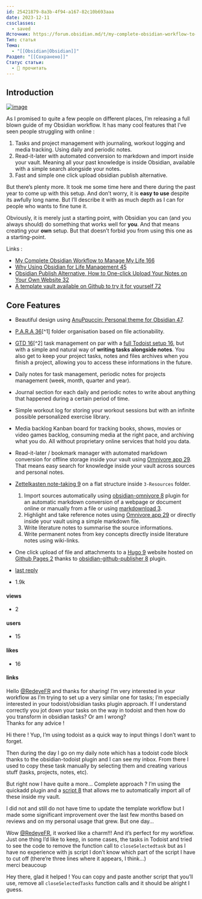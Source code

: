 ```yaml
---
id: 25421879-8a3b-4f94-a167-82c10b693aaa
date: 2023-12-11
cssclasses:
  - saved
Источник: https://forum.obsidian.md/t/my-complete-obsidian-workflow-to-manage-my-life/64522/3
Тип: статья
Тема:
  - "[[Obsidian|Obsidian]]"
Раздел: "[[Сохранено]]"
Статус статьи:
  - 📖 прочитать
---
```



## [](My%2520complete%2520Obsidian%2520workflow%2520to%2520manage%2520my%2520life%2520-%2520Share%2520&%2520showcase%2520-%2520Obsidian%2520Forum.md##introduction-1)Introduction

[![image](https://proxy-prod.omnivore-image-cache.app/690x431,s9JpBh2aqU7wVlmEl1GPEypwl_ZjEBtmBKURiYl5OHz0/https://forum.obsidian.md/uploads/default/optimized/3X/4/b/4b959daec192357b817010d63fec0222ad57fa3a_2_690x431.jpeg)](https://forum.obsidian.md/uploads/default/original/3X/4/b/4b959daec192357b817010d63fec0222ad57fa3a.jpeg "image")

As I promised to quite a few people on different places, I’m releasing a full blown guide of my Obsidian workflow. It has many cool features that I’ve seen people struggling with online :

1. Tasks and project management with journaling, workout logging and media tracking. Using daily and periodic notes.
2. Read-it-later with automated conversion to markdown and import inside your vault. Meaning all your past knowledge is inside Obsidian, available with a simple search alongside your notes.
3. Fast and simple one click upload obsidian publish alternative.

But there’s plenty more. It took me some time here and there during the past year to come up with this setup. And don’t worry, it is **easy to use** despite its awfully long name. But I’ll describe it with as much depth as I can for people who wants to fine tune it.

Obviously, it is merely just a starting point, with Obsidian you can (and you always should) do something that works well for **you**. And that means creating your **own** setup. But that doesn’t forbid you from using this one as a starting-point.

Links :

* [My Complete Obsidian Workflow to Manage My Life 166](https://mathisgauthey.github.io/my-complete-obsidian-workflow-to-manage-my-life/)
* [Why Using Obsidian for Life Management 45](https://mathisgauthey.github.io/why-using-obsidian-for-life-management/)
* [Obsidian Publish Alternative, How to One-click Upload Your Notes on Your Own Website 32](https://mathisgauthey.github.io/obsidian-publish-alternative-how-to-one-click-upload-your-notes-on-your-own-website/)
* [A template vault available on Github to try it for yourself 72](https://github.com/mathisgauthey/obsidian-workflow-template)

## [](My%2520complete%2520Obsidian%2520workflow%2520to%2520manage%2520my%2520life%2520-%2520Share%2520&%2520showcase%2520-%2520Obsidian%2520Forum.md##core-features-2)Core Features

* Beautiful design using [AnuPpuccin: Personal theme for Obsidian 47](https://github.com/AnubisNekhet/anuppuccin).
* [P.A.R.A 36](https://fortelabs.com/blog/para/)\[^1\] folder organisation based on file actionability.
* [GTD 16](https://gettingthingsdone.com/)\[^2\] task management on par with a [full Todoist setup 16](https://todoist.com/fr/productivity-methods/getting-things-done), but with a simple and natural way of **writing tasks alongside notes**. You also get to keep your project tasks, notes and files archives when you finish a project, allowing you to access these informations in the future.
* Daily notes for task management, periodic notes for projects management (week, month, quarter and year).
* Journal section for each daily and periodic notes to write about anything that happened during a certain period of time.
* Simple workout log for storing your workout sessions but with an infinite possible personalized exercise library.
* Media backlog Kanban board for tracking books, shows, movies or video games backlog, consuming media at the right pace, and archiving what you do. All without proprietary online services that hold you data.
* Read-it-later / bookmark manager with automated markdown conversion for offline storage inside your vault using [Omnivore app 29](https://omnivore.app/). That means easy search for knowledge inside your vault across sources and personal notes.
* [Zettelkasten note-taking 9](https://everlaab.com/methode-zettelkasten-comment-prendre-des-notes-utiles/) on a flat structure inside `3-Resources` folder.  
   1. Import sources automatically using [obsidian-omnivore 8](https://github.com/omnivore-app/obsidian-omnivore) plugin for an automatic markdown conversion of a webpage or document online or manually from a file or using [markdownload 3](https://github.com/deathau/markdownload).  
   2. Highlight and take reference notes using [Omnivore app 29](https://omnivore.app/) or directly inside your vault using a simple markdown file.  
   3. Write literature notes to summarise the source informations.  
   4. Write permanent notes from key concepts directly inside literature notes using wiki-links.
* One click upload of file and attachments to a [Hugo 9](https://gohugo.io/) website hosted on [Github Pages 2](https://pages.github.com/) thanks to [obsidian-github-publisher 8](https://github.com/ObsidianPublisher/obsidian-github-publisher) plugin.

* [last reply](https://forum.obsidian.md/t/my-complete-obsidian-workflow-to-manage-my-life/64522/5)
* 1.9k  
#### views
* 2  
#### users
* 15  
#### likes
* 16  
#### links

Hello [@RedeyeFR](https://forum.obsidian.md/u/redeyefr) and thanks for sharing! I’m very interested in your workflow as I’m trying to set up a very similar one for tasks; I’m especially interested in your todoist/obsidian tasks plugin approach. If I understand correctly you jot down your tasks on the way in todoist and then how do you transform in obsidian tasks? Or am I wrong?  
Thanks for any advice !

Hi there ! Yup, I’m using todoist as a quick way to input things I don’t want to forget.

Then during the day I go on my daily note which has a todoist code block thanks to the obsidian-todoist plugin and I can see my inbox. From there I used to copy these task manually by selecting them and creating various stuff (tasks, projects, notes, etc).

But right now I have quite a more… Complete approach ? I’m using the quickadd plugin and a [script 8](https://quickadd.obsidian.guide/docs/Examples/Capture%5FFetchTasksFromTodoist) that allows me to automatically import all of these inside my vault.

I did not and still do not have time to update the template workflow but I made some significant improvement over the last few months based on reviews and on my personal usage that grew. But one day… 

Wow [@RedeyeFR](https://forum.obsidian.md/u/redeyefr), it worked like a charm!!! And it’s perfect for my workflow. Just one thing I’d like to keep, in some cases, the tasks in Todoist and tried to see the code to remove the function call to `closeSelectedtask` but as I have no experience with js script I don’t know which part of the script I have to cut off (there’re three lines where it appears, I think…)  
merci beaucoup 

Hey there, glad it helped ! You can copy and paste another script that you’ll use, remove all `closeSelectedTasks` function calls and it should be alright I guess.



